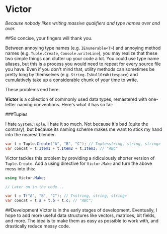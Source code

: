 Victor
======
*Because nobody likes writing massive qualifiers and type names over and over.*

##So concise, your fingers will thank you.

Between annoying type names (e.g. `IEnumerable<T>`) and annoying method names (e.g. `Tuple.Create`, `Console.writeLine`), you may realize that these two simple things can clutter up your code a lot. You could use type name aliases, but this is a process you would need to repeat for every source file you have. Even if you don't mind that, utility methods can sometimes be pretty long by themselves (e.g. `String.IsNullOrWhitespace`) and cumulatively take up a considerable chunk of your time to write.

These problems end here.

**Victor** is a collection of commonly used data types, remastered with one-letter naming conventions. Here's what it has so far:

###Tuples

I hate `System.Tuple`. I hate it so much. Not because it's bad (quite the contrary), but because its naming scheme makes me want to stick my hand into the nearest blender.

```cs
var t = Tuple.Create("A", "B", "C"); // Tuple<string, string, string>
var concat = t.Item1 + t.Item2 + t.Item3; // "ABC"
```

Victor tackles this problem by providing a ridiculously shorter version of `Tuple.Create`. Add a using directive for `Victor.Make` and turn the above mess into this:

```cs
using Victor.Make;

// Later on in the code...

var t = T("A", "B", "C"); // T<string, string, string>
var concat = t.a + t.b + t.c; // "ABC";
```

##Development
Victor is in the early stages of development. Eventually, I hope to add more useful data structures like vectors, matrices, bit fields, and more. The idea is to make them as easy as possible to work with, and drastically reduce messy code.
